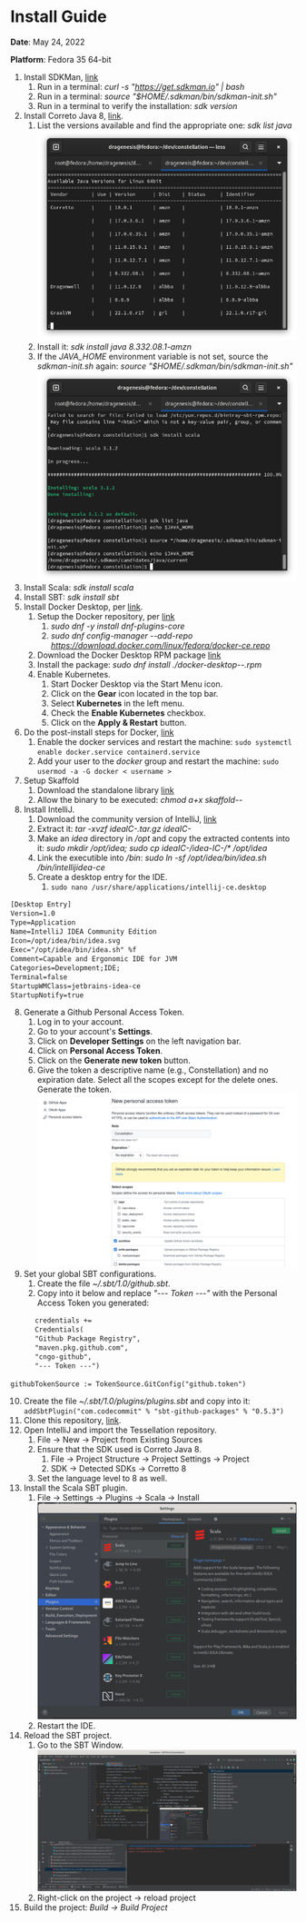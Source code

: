# Install Guide

**Date**: May 24, 2022

**Platform**: Fedora 35 64-bit

1. Install SDKMan, [link](https://sdkman.io/install)
   1. Run in a terminal: _curl -s "https://get.sdkman.io" | bash_
   2. Run in a terminal: _source "$HOME/.sdkman/bin/sdkman-init.sh"_
   3. Run in a terminal to verify the installation: _sdk version_
2. Install Correto Java 8, [link](https://sdkman.io/usage).
   1. List the versions available and find the appropriate one: _sdk list java_
      ![Available java versions](./images/available_java_versions.png)
   2. Install it: _sdk install java 8.332.08.1-amzn_
   3. If the _JAVA_HOME_ environment variable is not set, source the _sdkman-init.sh_ again: _source "$HOME/.sdkman/bin/sdkman-init.sh"_
      ![Set $JAVA_HOME](./images/set_JAVA_HOME.png)
3. Install Scala: _sdk install scala_
4. Install SBT: _sdk install sbt_
5. Install Docker Desktop, per [link](https://docs.docker.com/desktop/linux/install/fedora/).
   1. Setup the Docker repository, per [link](https://docs.docker.com/engine/install/fedora/#set-up-the-repository)
      1. _sudo dnf -y install dnf-plugins-core_
      2. _sudo dnf config-manager --add-repo https://download.docker.com/linux/fedora/docker-ce.repo_
   2. Download the Docker Desktop RPM package [link](https://docs.docker.com/desktop/release-notes/)
   3. Install the package: _sudo dnf install ./docker-desktop-<version>-<arch>.rpm_
   4. Enable Kubernetes.
      1. Start Docker Desktop via the Start Menu icon.
      2. Click on the **Gear** icon located in the top bar.
      3. Select **Kubernetes** in the left menu.
      4. Check the **Enable Kubernetes** checkbox.
      5. Click on the **Apply & Restart** button.
6. Do the post-install steps for Docker, [link](https://docs.docker.com/engine/install/linux-postinstall/)
   1. Enable the docker services and restart the machine: `sudo systemctl enable docker.service containerd.service`
   2. Add your user to the *docker* group and restart the machine: `sudo usermod -a -G docker < username >`
7. Setup Skaffold
   1. Download the standalone library [link](https://skaffold.dev/docs/install/#standalone-binary)
   2. Allow the binary to be executed: _chmod a+x skaffold-<version>-<arch>_
8. Install IntelliJ.
   1. Download the community version of IntelliJ, [link](https://www.jetbrains.com/idea/download)
   2. Extract it: _tar -xvzf idealC-<version>.tar.gz ideaIC-<version>_
   3. Make an _idea_ directory in _/opt_ and copy the extracted contents into it: _sudo mkdir /opt/idea; sudo cp ideaIC-<version>/idea-IC-<version>/\* /opt/idea_
   4. Link the executible into _/bin_: _sudo ln -sf /opt/idea/bin/idea.sh /bin/intellijidea-ce_
   5. Create a desktop entry for the IDE.
      1. `sudo nano /usr/share/applications/intellij-ce.desktop`
```
[Desktop Entry]
Version=1.0
Type=Application
Name=IntelliJ IDEA Community Edition
Icon=/opt/idea/bin/idea.svg
Exec="/opt/idea/bin/idea.sh" %f
Comment=Capable and Ergonomic IDE for JVM
Categories=Development;IDE;
Terminal=false
StartupWMClass=jetbrains-idea-ce
StartupNotify=true
```
8. Generate a Github Personal Access Token.
   1. Log in to your account.
   2. Go to your account's **Settings**.
   3. Click on **Developer Settings** on the left navigation bar.
   4. Click on **Personal Access Token**.
   5. Click on the **Generate new token** button.
   6. Give the token a descriptive name (e.g., Constellation) and no expiration date. Select all the scopes except for the delete ones. Generate the token.
   ![Generate Personal Access Token](./images/github_token.png)
9. Set your global SBT configurations.
   1. Create the file *~/.sbt/1.0/github.sbt*.
   2. Copy into it below and replace *"--- Token ---"* with the Personal Access Token you generated:
```
      credentials +=
      Credentials(
      "Github Package Registry",
      "maven.pkg.github.com",
      "cngo-github",
      "--- Token ---")

githubTokenSource := TokenSource.GitConfig("github.token")
```
10. Create the file *~/.sbt/1.0/plugins/plugins.sbt* and copy into it: `addSbtPlugin("com.codecommit" % "sbt-github-packages" % "0.5.3")`
11. Clone this repository, [link](https://github.com/Constellation-Labs/tessellation).
12. Open IntelliJ and import the Tessellation repository.
    1. File -> New -> Project from Existing Sources
    2. Ensure that the SDK used is Correto Java 8.
       1. File -> Project Structure -> Project Settings -> Project
       2. SDK -> Detected SDKs -> Corretto 8
    3. Set the language level to 8 as well.
13. Install the Scala SBT plugin.
    1. File -> Settings -> Plugins -> Scala -> Install
       ![Install Scala](./images/install_scala.png)
    2. Restart the IDE.
14. Reload the SBT project.
    1. Go to the SBT Window.
       ![Reload the SBT project](./images/reload_project.png)
    2. Right-click on the project -> reload project
15. Build the project: _Build -> Build Project_
